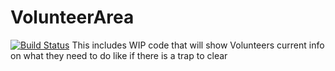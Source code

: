 # VolunteerArea
[![Build Status](https://api.cirrus-ci.com/github/TrapTeamCCNZ/volunteerArea.svg)](https://cirrus-ci.com/github/TrapTeamCCNZ/volunteerArea)
This includes WIP code that will show Volunteers current info on what they need to do like if there is a trap to clear
